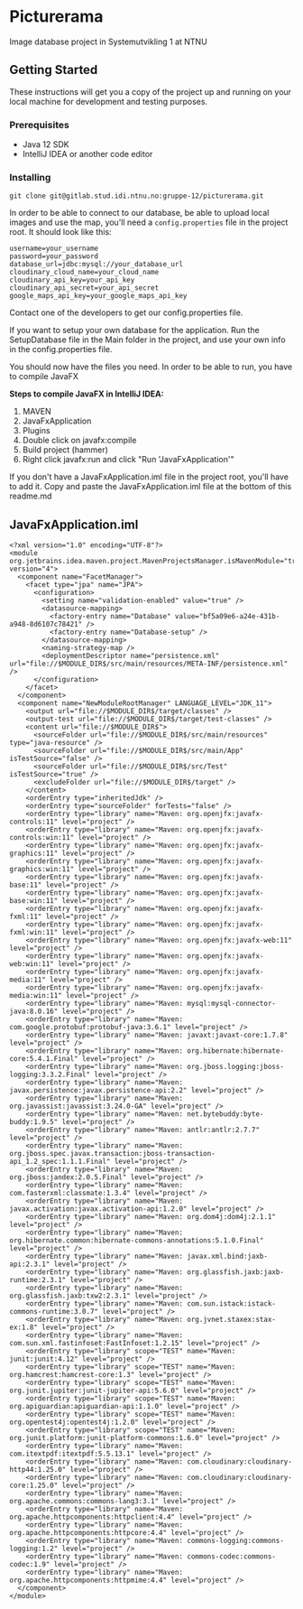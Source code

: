 # Picturerama

Image database project in Systemutvikling 1 at NTNU

## Getting Started

These instructions will get you a copy of the project up and running on your local machine for development and testing purposes.

### Prerequisites
- Java 12 SDK
- IntelliJ IDEA or another code editor

### Installing
```
git clone git@gitlab.stud.idi.ntnu.no:gruppe-12/picturerama.git
```

In order to be able to connect to our database, be able to upload local images and use the map, you'll need a ```config.properties``` file in the project root. It should look like this:
```
username=your_username
password=your_password
database_url=jdbc:mysql://your_database_url
cloudinary_cloud_name=your_cloud_name
cloudinary_api_key=your_api_key
cloudinary_api_secret=your_api_secret
google_maps_api_key=your_google_maps_api_key
```


Contact one of the developers to get our config.properties file.

If you want to setup your own database for the application. Run the SetupDatabase file in the Main folder in the project, and use your own info in the config.properties file.

You should now have the files you need. In order to be able to run, you have to compile JavaFX

**Steps to compile JavaFX in IntelliJ IDEA:**
1. MAVEN
2. JavaFxApplication
3. Plugins
4. Double click on javafx:compile
5. Build project (hammer)
6. Right click javafx:run and click "Run 'JavaFxApplication'"

If you don't have a JavaFxApplication.iml file in the project root, you'll have to add it. Copy and paste the JavaFxApplication.iml file at the bottom of this readme.md

## JavaFxApplication.iml
```
<?xml version="1.0" encoding="UTF-8"?>
<module org.jetbrains.idea.maven.project.MavenProjectsManager.isMavenModule="true" version="4">
  <component name="FacetManager">
    <facet type="jpa" name="JPA">
      <configuration>
        <setting name="validation-enabled" value="true" />
        <datasource-mapping>
          <factory-entry name="Database" value="bf5a09e6-a24e-431b-a948-8d6107c78421" />
          <factory-entry name="Database-setup" />
        </datasource-mapping>
        <naming-strategy-map />
        <deploymentDescriptor name="persistence.xml" url="file://$MODULE_DIR$/src/main/resources/META-INF/persistence.xml" />
      </configuration>
    </facet>
  </component>
  <component name="NewModuleRootManager" LANGUAGE_LEVEL="JDK_11">
    <output url="file://$MODULE_DIR$/target/classes" />
    <output-test url="file://$MODULE_DIR$/target/test-classes" />
    <content url="file://$MODULE_DIR$">
      <sourceFolder url="file://$MODULE_DIR$/src/main/resources" type="java-resource" />
      <sourceFolder url="file://$MODULE_DIR$/src/main/App" isTestSource="false" />
      <sourceFolder url="file://$MODULE_DIR$/src/Test" isTestSource="true" />
      <excludeFolder url="file://$MODULE_DIR$/target" />
    </content>
    <orderEntry type="inheritedJdk" />
    <orderEntry type="sourceFolder" forTests="false" />
    <orderEntry type="library" name="Maven: org.openjfx:javafx-controls:11" level="project" />
    <orderEntry type="library" name="Maven: org.openjfx:javafx-controls:win:11" level="project" />
    <orderEntry type="library" name="Maven: org.openjfx:javafx-graphics:11" level="project" />
    <orderEntry type="library" name="Maven: org.openjfx:javafx-graphics:win:11" level="project" />
    <orderEntry type="library" name="Maven: org.openjfx:javafx-base:11" level="project" />
    <orderEntry type="library" name="Maven: org.openjfx:javafx-base:win:11" level="project" />
    <orderEntry type="library" name="Maven: org.openjfx:javafx-fxml:11" level="project" />
    <orderEntry type="library" name="Maven: org.openjfx:javafx-fxml:win:11" level="project" />
    <orderEntry type="library" name="Maven: org.openjfx:javafx-web:11" level="project" />
    <orderEntry type="library" name="Maven: org.openjfx:javafx-web:win:11" level="project" />
    <orderEntry type="library" name="Maven: org.openjfx:javafx-media:11" level="project" />
    <orderEntry type="library" name="Maven: org.openjfx:javafx-media:win:11" level="project" />
    <orderEntry type="library" name="Maven: mysql:mysql-connector-java:8.0.16" level="project" />
    <orderEntry type="library" name="Maven: com.google.protobuf:protobuf-java:3.6.1" level="project" />
    <orderEntry type="library" name="Maven: javaxt:javaxt-core:1.7.8" level="project" />
    <orderEntry type="library" name="Maven: org.hibernate:hibernate-core:5.4.1.Final" level="project" />
    <orderEntry type="library" name="Maven: org.jboss.logging:jboss-logging:3.3.2.Final" level="project" />
    <orderEntry type="library" name="Maven: javax.persistence:javax.persistence-api:2.2" level="project" />
    <orderEntry type="library" name="Maven: org.javassist:javassist:3.24.0-GA" level="project" />
    <orderEntry type="library" name="Maven: net.bytebuddy:byte-buddy:1.9.5" level="project" />
    <orderEntry type="library" name="Maven: antlr:antlr:2.7.7" level="project" />
    <orderEntry type="library" name="Maven: org.jboss.spec.javax.transaction:jboss-transaction-api_1.2_spec:1.1.1.Final" level="project" />
    <orderEntry type="library" name="Maven: org.jboss:jandex:2.0.5.Final" level="project" />
    <orderEntry type="library" name="Maven: com.fasterxml:classmate:1.3.4" level="project" />
    <orderEntry type="library" name="Maven: javax.activation:javax.activation-api:1.2.0" level="project" />
    <orderEntry type="library" name="Maven: org.dom4j:dom4j:2.1.1" level="project" />
    <orderEntry type="library" name="Maven: org.hibernate.common:hibernate-commons-annotations:5.1.0.Final" level="project" />
    <orderEntry type="library" name="Maven: javax.xml.bind:jaxb-api:2.3.1" level="project" />
    <orderEntry type="library" name="Maven: org.glassfish.jaxb:jaxb-runtime:2.3.1" level="project" />
    <orderEntry type="library" name="Maven: org.glassfish.jaxb:txw2:2.3.1" level="project" />
    <orderEntry type="library" name="Maven: com.sun.istack:istack-commons-runtime:3.0.7" level="project" />
    <orderEntry type="library" name="Maven: org.jvnet.staxex:stax-ex:1.8" level="project" />
    <orderEntry type="library" name="Maven: com.sun.xml.fastinfoset:FastInfoset:1.2.15" level="project" />
    <orderEntry type="library" scope="TEST" name="Maven: junit:junit:4.12" level="project" />
    <orderEntry type="library" scope="TEST" name="Maven: org.hamcrest:hamcrest-core:1.3" level="project" />
    <orderEntry type="library" scope="TEST" name="Maven: org.junit.jupiter:junit-jupiter-api:5.6.0" level="project" />
    <orderEntry type="library" scope="TEST" name="Maven: org.apiguardian:apiguardian-api:1.1.0" level="project" />
    <orderEntry type="library" scope="TEST" name="Maven: org.opentest4j:opentest4j:1.2.0" level="project" />
    <orderEntry type="library" scope="TEST" name="Maven: org.junit.platform:junit-platform-commons:1.6.0" level="project" />
    <orderEntry type="library" name="Maven: com.itextpdf:itextpdf:5.5.13.1" level="project" />
    <orderEntry type="library" name="Maven: com.cloudinary:cloudinary-http44:1.25.0" level="project" />
    <orderEntry type="library" name="Maven: com.cloudinary:cloudinary-core:1.25.0" level="project" />
    <orderEntry type="library" name="Maven: org.apache.commons:commons-lang3:3.1" level="project" />
    <orderEntry type="library" name="Maven: org.apache.httpcomponents:httpclient:4.4" level="project" />
    <orderEntry type="library" name="Maven: org.apache.httpcomponents:httpcore:4.4" level="project" />
    <orderEntry type="library" name="Maven: commons-logging:commons-logging:1.2" level="project" />
    <orderEntry type="library" name="Maven: commons-codec:commons-codec:1.9" level="project" />
    <orderEntry type="library" name="Maven: org.apache.httpcomponents:httpmime:4.4" level="project" />
  </component>
</module>
```